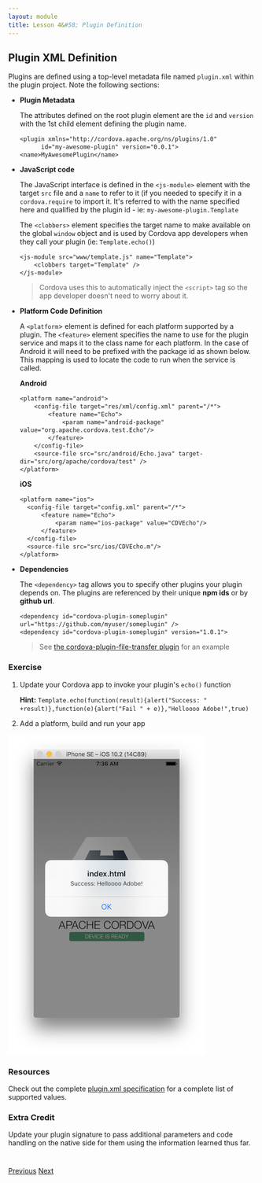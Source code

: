 ```yaml
---
layout: module
title: Lesson 4&#58; Plugin Definition
---
```

<!--_approximate duration : 15 minutes_-->

## Plugin XML Definition

Plugins are defined using a top-level metadata file named `plugin.xml` within the plugin project. Note the following sections:

- **Plugin Metadata**

  The attributes defined on the root plugin element are the `id` and `version` with the 1st child element defining the plugin name.   

      <plugin xmlns="http://cordova.apache.org/ns/plugins/1.0"
            id="my-awesome-plugin" version="0.0.1">
      <name>MyAwesomePlugin</name>


- **JavaScript code**

  The JavaScript interface is defined in the `<js-module>` element with the target `src` file and a `name` to refer to it (if you needed to specify it in a `cordova.require` to import it. It's referred to with the name specified here and qualified by the plugin id - ie: `my-awesome-plugin.Template`

    The `<clobbers>` element specifies the target name to make available on the global `window` object and is used by Cordova app developers when they call your plugin (ie: `Template.echo()`)

      <js-module src="www/template.js" name="Template">
          <clobbers target="Template" />
      </js-module>

   >Cordova uses this to automatically inject the `<script>` tag so the app developer doesn't need to worry about it.

- **Platform Code Definition**

  A `<platform`> element is defined for each platform supported by a plugin. The `<feature>` element specifies the name to use for the plugin service and maps it to the
  class name for each platform. In the case of Android it will need to be prefixed with the package id as shown below. This mapping is used to
  locate the code to run when the service is called.

  **Android** <br>

      <platform name="android">
          <config-file target="res/xml/config.xml" parent="/*">
              <feature name="Echo">
                  <param name="android-package" value="org.apache.cordova.test.Echo"/>
              </feature>
          </config-file>
          <source-file src="src/android/Echo.java" target-dir="src/org/apache/cordova/test" />
      </platform>

  **iOS** <br>

      <platform name="ios">
        <config-file target="config.xml" parent="/*">
            <feature name="Echo">
                <param name="ios-package" value="CDVEcho"/>
            </feature>
        </config-file>
        <source-file src="src/ios/CDVEcho.m"/>
      </platform>

- **Dependencies**

  The `<dependency>` tag allows you to specify other plugins your plugin depends on. The plugins are referenced by their unique **npm ids** or by **github url**.

      <dependency id="cordova-plugin-someplugin" url="https://github.com/myuser/someplugin" />
      <dependency id="cordova-plugin-someplugin" version="1.0.1">

  >See [the cordova-plugin-file-transfer plugin](https://github.com/apache/cordova-plugin-file-transfer/blob/master/plugin.xml) for an example

### Exercise
1. Update your Cordova app to invoke your plugin's `echo()` function

    **Hint:**
   `Template.echo(function(result){alert("Success: " +result)},function(e){alert("Fail " + e)},"Helloooo Adobe!",true)`
2. Add a platform, build and run your app

![](images/echo-run.png)

### Resources
Check out the complete [plugin.xml specification](http://cordova.apache.org/docs/en/latest/plugin_ref/spec.html) for a complete list of supported values. 

<!--## Demo - Data Passing
TODO: are we showing this plugin - https://github.com/purplecabbage/phonegap-plugin-sidebar -->

### Extra Credit
Update your plugin signature to pass additional parameters and code handling on the native side for them using the information learned thus far.


<!-- Add plugin validation? -->


<div class="row" style="margin-top:40px;">
<div class="col-sm-12">
<a href="lesson3.html" class="btn btn-default"><i class="glyphicon glyphicon-chevron-left"></i> Previous</a>
<a href="lesson5.html" class="btn btn-default pull-right">Next <i class="glyphicon
glyphicon-chevron-right"></i></a>
</div>
</div>
